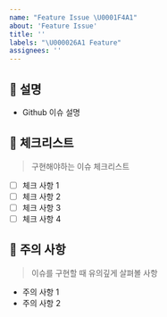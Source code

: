 ```yaml
---
name: "Feature Issue \U0001F4A1"
about: 'Feature Issue'
title: ''
labels: "\U000026A1 Feature"
assignees: ''
---
```


## 💁 설명

- Github 이슈 설명

## 📑 체크리스트

> 구현해야하는 이슈 체크리스트

- [ ] 체크 사항 1
- [ ] 체크 사항 2
- [ ] 체크 사항 3
- [ ] 체크 사항 4

## 🚧 주의 사항

> 이슈를 구현할 때 유의깊게 살펴볼 사항

- 주의 사항 1
- 주의 사항 2
